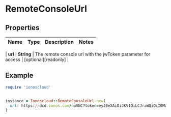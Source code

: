 # RemoteConsoleUrl

## Properties

| Name | Type | Description | Notes |
| ---- | ---- | ----------- | ----- |

| **url** | **String** | The remote console url with the jwToken parameter for access | [optional][readonly] |

## Example

```ruby
require 'ionoscloud'


instance = Ionoscloud::RemoteConsoleUrl.new(
  url: https://dcd.ionos.com/noVNC?token=eyJ0eXAiOiJKV1QiLCJraWQiOiI0MWM1MDFlNC03NGY3LTQwYjctYmMxMi1lZWIzMTAzNThlZDkiLCJhbGciOiJSUzI1NiJ9.eyJpc3MiOiJpb25vc2Nsb3VkIiwiaWF0IjoxNjAyNDg5NTkzMDcxLCJzZXJ2ZXIiOnsidXVpZCI6IjMwNGEwZGVlLWE3OTgtNDNhNi04MzIyLTk3M2NiYzc3Yjg4ZCIsIm5hbWUiOiJTZXJ2ZXIifX0.TND9kJd8GXM39XP5PMH_LnF_99al4MEkI_eoEowPvPztirgM50aZEdg6SuLYQzg-R7vrA7hEFaK4NJb2BUUsIZYVMhjl1QmKUE5TnP0Q2zYnIfNQNZFDu2rKrOydPCkPQwlMVvvZLeBSz7lrKYujF-qZ_yY_6SHlFtt-rg6IznRtup8AFziXtl-9cEsWU92_GCTd5LiriQrsnFAiGRbb0p2_6OYAQAH9FeWu4cxrbSwUmeR7Q4klJyZqFd0fv6UTFBtpSiyci7rsB142MXyLcqM4PrBkgd9P5OFbJYf5lbsb9pW04wLSl9rqoWGgZvWsqpuzosUkQRZt_O5yuYmT9w
)
```

